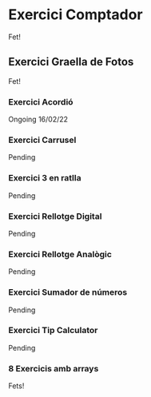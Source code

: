 # Exercici Comptador

Fet!

## Exercici Graella de Fotos

Fet!

### Exercici Acordió

Ongoing 16/02/22

### Exercici Carrusel

Pending

### Exercici 3 en ratlla

Pending

### Exercici Rellotge Digital

Pending

### Exercici Rellotge Analògic

Pending

### Exercici Sumador de números

Pending

### Exercici Tip Calculator

Pending

### 8 Exercicis amb arrays

Fets!
